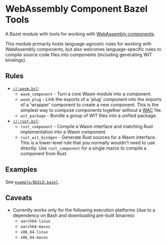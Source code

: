 # WebAssembly Component Bazel Tools

A Bazel module with tools
for working with [WebAssembly components](https://component-model.bytecodealliance.org/).

This module primarily hosts
language-agnostic rules for working with WebAssembly components,
but also welcomes language-specific rules to compile source code files into components
(including generating WIT bindings).

## Rules

- [`//:wasm.bzl`](wasm.bzl):
  * `wasm_component` - Turn a core Wasm module into a component.
  * `wasm_plug` - Link the exports of a 'plug' component
    into the imports of a 'wrapper' component to create a new component.
    This is the simplest way to compose components together
    without a [WAC](https://github.com/bytecodealliance/wac) file.
  * `wit_package` - Bundle a group of WIT files into a unified package.
- [`//:rust.bzl`](rust.bzl):
  * `rust_component` - Compile a Wasm interface and matching Rust implementation
    into a Wasm component.
  * `rust_wit_bindgen` - Generate Rust sources for a Wasm interface.
    This is a lower-level rule that you normally wouldn't need to use directly.
    Use `rust_component` for a single macro to compile a component from Rust.

## Examples

See [`example/BUILD.bazel`](example/BUILD.bazel).

## Caveats

- Currently works only for the following execution platforms
  (due to a dependency on Bash and downloading pre-built binaries):
  * `aarch64-linux`
  * `aarch64-macos`
  * `x86_64-linux`
  * `x86_64-macos`
